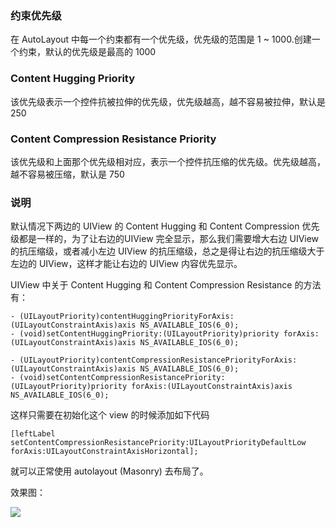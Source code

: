 ### 约束优先级

在 AutoLayout 中每一个约束都有一个优先级，优先级的范围是 1 ~ 1000.创建一个约束，默认的优先级是最高的 1000

### Content Hugging Priority

该优先级表示一个控件抗被拉伸的优先级，优先级越高，越不容易被拉伸，默认是 250

### Content Compression Resistance Priority

该优先级和上面那个优先级相对应，表示一个控件抗压缩的优先级。优先级越高，越不容易被压缩，默认是 750

### 说明
  
默认情况下两边的 UIView 的 Content Hugging 和 Content Compression 优先级都是一样的，为了让右边的UIView 完全显示，那么我们需要增大右边 UIView 的抗压缩级，或者减小左边 UIView 的抗压缩级，总之是得让右边的抗压缩级大于左边的 UIView，这样才能让右边的 UIView 内容优先显示。

UIView 中关于 Content Hugging 和 Content Compression Resistance 的方法有：

```
- (UILayoutPriority)contentHuggingPriorityForAxis:(UILayoutConstraintAxis)axis NS_AVAILABLE_IOS(6_0);
- (void)setContentHuggingPriority:(UILayoutPriority)priority forAxis:(UILayoutConstraintAxis)axis NS_AVAILABLE_IOS(6_0);

- (UILayoutPriority)contentCompressionResistancePriorityForAxis:(UILayoutConstraintAxis)axis NS_AVAILABLE_IOS(6_0);
- (void)setContentCompressionResistancePriority:(UILayoutPriority)priority forAxis:(UILayoutConstraintAxis)axis NS_AVAILABLE_IOS(6_0);
```

这样只需要在初始化这个 view 的时候添加如下代码

```
[leftLabel setContentCompressionResistancePriority:UILayoutPriorityDefaultLow forAxis:UILayoutConstraintAxisHorizontal];
```

就可以正常使用 autolayout (Masonry) 去布局了。

 效果图：
 
 ![](https://huangzhifei.github.com/images/layoutPriority.png)
 
 